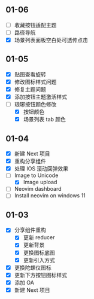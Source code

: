 ## 01-06

- [ ] 收藏按钮适配主题
- [ ] 路径导航
- [x] 场景列表面板空白处可透传点击

## 01-05

- [x] 贴图查看旋转
- [x] 修改图标样式问题
- [x] 修复主题问题
- [x] 添加按钮主题激活样式
- [ ] 琅琊按钮颜色修改
	- [x] 按钮颜色
	- [x] 场景列表 tab 颜色

## 01-04

- [x] 新建 Next 项目
- [x] 重构分享组件
- [x] 处理 IOS 滚动回弹效果
- [ ] Image to Unicode
	- [x] Image upload
- [ ] Neovim dashboard
- [ ] Install neovim on windows 11

## 01-03

- [x] 分享组件重构
	- [x] 更新 reducer
	- [x] 更新背景
	- [x] 更换图标底图
	- [x] 更新引入方式
- [x] 更换陀螺仪图标
- [x] 更新下方按钮图标样式
- [x] 添加 OA
- [x] 新建 Next 项目